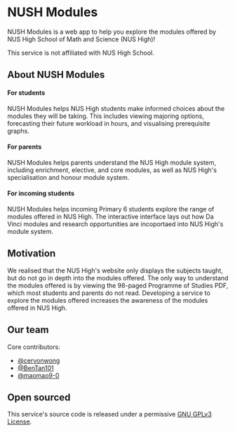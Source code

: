 # NUSH Modules

NUSH Modules is a web app to help you explore the modules offered by NUS High School of Math and Science (NUS High)!

This service is not affiliated with NUS High School.

## About NUSH Modules

#### For students
NUSH Modules helps NUS High students make informed choices about the modules they will be taking. This includes viewing majoring options, forecasting their future workload in hours, and visualising prerequisite graphs.

#### For parents
NUSH Modules helps parents understand the NUS High module system, including enrichment, elective, and core modules, as well as NUS High's specialisation and honour module system.

#### For incoming students
NUSH Modules helps incoming Primary 6 students explore the range of modules offered in NUS High. The interactive interface lays out how Da Vinci modules and research opportunities are incoportaed into NUS High's module system.

## Motivation

We realised that the NUS High's website only displays the subjects taught, but do not go in depth into the modules offered. The only way to understand the modules offered is by viewing the 98-paged Programme of Studies PDF, which most students and parents do not read. Developing a service to explore the modules offered increases the awareness of the modules offered in NUS High.

## Our team

Core contributors:
- [@cervonwong](https://github.com/cervonwong)
- [@BenTan101](https://github.com/BenTan101)
- [@maomao9-0](https://github.com/maomao9-0)

## Open sourced

This service's source code is released under a permissive [GNU GPLv3 License](LICENSE).
